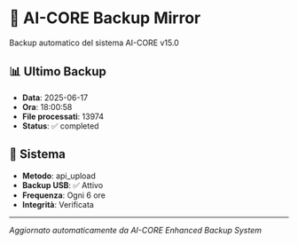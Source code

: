 # 🧬 AI-CORE Backup Mirror

Backup automatico del sistema AI-CORE v15.0

## 📊 Ultimo Backup
- **Data**: 2025-06-17
- **Ora**: 18:00:58
- **File processati**: 13974
- **Status**: ✅ completed

## 🎯 Sistema
- **Metodo**: api_upload
- **Backup USB**: ✅ Attivo
- **Frequenza**: Ogni 6 ore
- **Integrità**: Verificata

---
*Aggiornato automaticamente da AI-CORE Enhanced Backup System*

